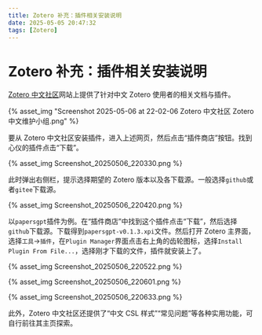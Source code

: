 ```yaml
---
title: Zotero 补充：插件相关安装说明
date: 2025-05-05 20:47:32
tags: [Zotero]
---
```


# Zotero 补充：插件相关安装说明

[Zotero 中文社区](https://zotero-chinese.com/)网站上提供了针对中文 Zotero 使用者的相关文档与插件。

{% asset_img "Screenshot 2025-05-06 at 22-02-06 Zotero 中文社区 Zotero 中文维护小组.png" %}

要从 Zotero 中文社区安装插件，进入上述网页，然后点击“插件商店”按钮。找到心仪的插件点击“下载”。

{% asset_img Screenshot_20250506_220330.png %}

此时弹出右侧栏，提示选择期望的 Zotero 版本以及各下载源。一般选择`github`或者`gitee`下载源。

{% asset_img Screenshot_20250506_220420.png %}

以`papersgpt`插件为例。在“插件商店”中找到这个插件点击“下载”，然后选择`github`下载源。下载得到`papersgpt-v0.1.3.xpi`文件。然后打开 Zotero 主界面，选择`工具`->`插件`，在`Plugin Manager`界面点击右上角的齿轮图标，选择`Install Plugin From File...`，选择刚才下载的文件，插件就安装上了。

{% asset_img Screenshot_20250506_220522.png %}

{% asset_img Screenshot_20250506_220601.png %}

{% asset_img Screenshot_20250506_220633.png %}

此外，Zotero 中文社区还提供了“中文 CSL 样式”“常见问题”等各种实用功能，可自行前往其主页探索。

